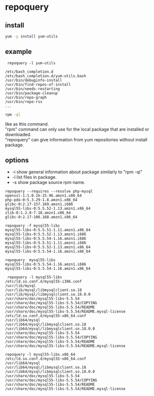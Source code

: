 # repoquery

## install
```bash
yum -y install yum-utils
```


## example
```
 repoquery -l yum-utils
 
/etc/bash_completion.d
/etc/bash_completion.d/yum-utils.bash
/usr/bin/debuginfo-install
/usr/bin/find-repos-of-install
/usr/bin/needs-restarting
/usr/bin/package-cleanup
/usr/bin/repo-graph
/usr/bin/repo-rss
...
```

```bash
rpm -ql
```

like as this command.  
"rpm" command can only use for the local package that are installed or downloaded.  
"repoquery" can give information from yum repositories without install package.

## options

- -i show general information about package similarly to "rpm -qi"
- -l list files in package.
- -s show package source rpm name.


```
repoquery --requires --resolve php-mysql
openssl-1:1.0.1k-15.96.amzn1.x86_64
php-pdo-0:5.3.29-1.8.amzn1.x86_64
glibc-0:2.17-157.169.amzn1.i686
mysql55-libs-0:5.5.52-1.13.amzn1.x86_64
zlib-0:1.2.8-7.18.amzn1.x86_64
glibc-0:2.17-106.168.amzn1.x86_64
```


```
repoquery -f mysql55-libs
mysql55-libs-0:5.5.51-1.11.amzn1.x86_64
mysql55-libs-0:5.5.52-1.13.amzn1.i686
mysql55-libs-0:5.5.54-1.16.amzn1.i686
mysql55-libs-0:5.5.51-1.11.amzn1.i686
mysql55-libs-0:5.5.52-1.13.amzn1.x86_64
mysql55-libs-0:5.5.54-1.16.amzn1.x86_64
```


```
repoquery  mysql55-libs
mysql55-libs-0:5.5.54-1.16.amzn1.i686
mysql55-libs-0:5.5.54-1.16.amzn1.x86_64
```

```
 repoquery -l mysql55-libs
/etc/ld.so.conf.d/mysql55-i386.conf
/usr/lib/mysql
/usr/lib/mysql/libmysqlclient.so.18
/usr/lib/mysql/libmysqlclient.so.18.0.0
/usr/share/doc/mysql55-libs-5.5.54
/usr/share/doc/mysql55-libs-5.5.54/COPYING
/usr/share/doc/mysql55-libs-5.5.54/README
/usr/share/doc/mysql55-libs-5.5.54/README.mysql-license
/etc/ld.so.conf.d/mysql55-x86_64.conf
/usr/lib64/mysql
/usr/lib64/mysql/libmysqlclient.so.18
/usr/lib64/mysql/libmysqlclient.so.18.0.0
/usr/share/doc/mysql55-libs-5.5.54
/usr/share/doc/mysql55-libs-5.5.54/COPYING
/usr/share/doc/mysql55-libs-5.5.54/README
/usr/share/doc/mysql55-libs-5.5.54/README.mysql-license
```


```
repoquery -l mysql55-libs.x86_64
/etc/ld.so.conf.d/mysql55-x86_64.conf
/usr/lib64/mysql
/usr/lib64/mysql/libmysqlclient.so.18
/usr/lib64/mysql/libmysqlclient.so.18.0.0
/usr/share/doc/mysql55-libs-5.5.54
/usr/share/doc/mysql55-libs-5.5.54/COPYING
/usr/share/doc/mysql55-libs-5.5.54/README
/usr/share/doc/mysql55-libs-5.5.54/README.mysql-license
```


